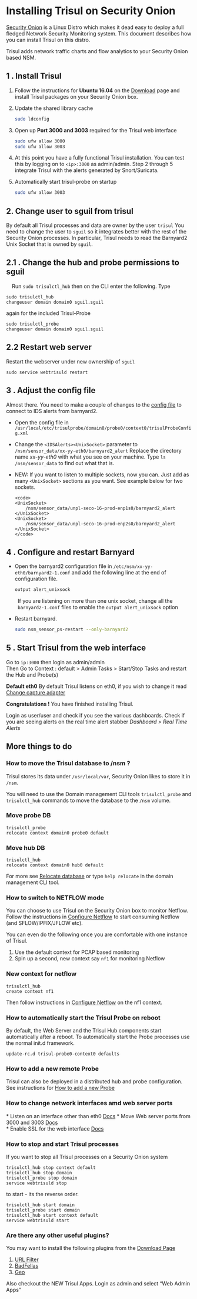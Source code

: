# Installing Trisul on Security Onion

[Security Onion](http://securityonion.blogspot.com/) is a Linux Distro
which makes it dead easy to deploy a full fledged Network Security
Monitoring system. This document describes how you can install Trisul on
this distro.

Trisul adds network traffic charts and flow analytics to your Security
Onion based NSM.

## 1 . Install Trisul

1. Follow the instructions for **Ubuntu 16.04** on the [Download](https://trisul.org/download) page and install Trisul packages on your Security
   Onion box.

2. Update the shared library cache
   
   ```bash
   sudo ldconfig
   ```

3. Open up **Port 3000 and 3003** required for the Trisul web interface
   
   ```bash
   sudo ufw allow 3000 
   sudo ufw allow 3003
   ```

4. At this point you have a fully functional Trisul installation. You can test this by logging on to `<ip>:3000` as admin/admin. Step 2 through 5 integrate Trisul with the alerts generated by Snort/Suricata.

5. Automatically start trisul-probe on startup  
   
   ```bash
   sudo ufw allow 3003 
   ```

## 2. Change user to sguil from trisul

By default all Trisul processes and data are owner by the user `trisul`
You need to change the user to `sguil` so it integrates better with the
rest of the Security Onion processes. In particular, Trisul needs to
read the Barnyard2 Unix Socket that is owned by `sguil`.

## 2.1 . Change the hub and probe permissions to sguil

    Run `sudo trisulctl_hub` then on the CLI enter the following. Type

```language-bash
sudo trisulctl_hub
changeuser domain domain0 sguil.sguil
```

again for the included Trisul-Probe

```language-bash
sudo trisulctl_probe
changeuser domain domain0 sguil.sguil
```

## 2.2  Restart web server

Restart the webserver under new ownership of `sguil`

```language-bash
sudo service webtrisuld restart
```

## 3 . Adjust the config file

Almost there. You need to make a couple of changes to the [config
file](/docs/ref/trisulconfig.html) to connect to IDS alerts from
barnyard2.

- Open the config file in
  `/usr/local/etc/trisulprobe/domain0/probe0/context0/trisulProbeConfig.xml`

- Change the `<IDSAlerts><UnixSocket>` parameter to
  `/nsm/sensor_data/xx-yy-eth0/barnyard2_alert` Replace the directory
  name *xx-yy-eth0* with what you see on your machine. Type `ls
  /nsm/sensor_data` to find out what that is. 

- NEW: If you want to listen to multiple sockets, now you can. Just
  add as many `<UnixSocket>` sections as you want. See example below
  for two sockets.
  
  ```language-xml
  <code>
  <UnixSocket>
      /nsm/sensor_data/unpl-seco-16-prod-enp1s0/barnyard2_alert
  </UnixSocket>
  <UnixSocket>
      /nsm/sensor_data/unpl-seco-16-prod-enp2s0/barnyard2_alert
  </UnixSocket>
  </code>
  ```

## 4 . Configure and restart Barnyard

- Open the barnyard2 configuration file in `/etc/nsm/xx-yy-eth0/barnyard2-1.conf` and add the following line at the
  end of configuration file.
  
  ```bash
  output alert_unixsock
  ```

        If you are listening on more than one unix socket, change all the
        `barnyard2-1.conf` files to enable the `output alert_unixsock` option

- Restart barnyard.
  
  ```bash
  sudo nsm_sensor_ps-restart --only-barnyard2
  ```

## 5 . Start Trisul from the web interface

Go to `ip:3000` then login as admin/admin  
Then Go to Context : default \> Admin Tasks \> Start/Stop Tasks and
restart the Hub and Probe(s)

**Default eth0** By default Trisul listens on eth0, if you wish to
change it read [Change capture adapter](/docs/ug/webadmin/profiles.html)

**Congratulations \!** You have finished installing Trisul.

Login as user/user and check if you see the various dashboards. Check if
you are seeing alerts on the real time alert stabber *Dashboard \> Real
Time Alerts*

## More things to do

### How to move the Trisul database to /nsm ?

Trisul stores its data under `/usr/local/var`, Security Onion likes to
store it in `/nsm`.

You will need to use the Domain management CLI tools `trisulctl_probe`
and `trisulctl_hub` commands to move the database to the `/nsm` volume.

### Move probe DB

```language-bash
trisulctl_probe
relocate context domain0 probe0 default 
```

### Move hub DB

```language-bash
trisulctl_hub
relocate context domain0 hub0 default 
```

For more see [Relocate database](/docs/ug/basicusage/reloc.html) or type
`help relocate` in the domain management CLI tool.

### How to switch to NETFLOW mode

You can choose to use Trisul on the Security Onion box to monitor
Netflow. Follow the instructions in [Configure
Netflow](/docs/ug/netflow/netflow_setup.html) to start consuming Netflow
(and SFLOW/IPFIX/JFLOW etc).

You can even do the following once you are comfortable with one instance
of Trisul.

1. Use the default context for PCAP based monitoring
2. Spin up a second, new context say `nf1` for monitoring Netflow

### New context for netflow

```language-bash
trisulctl_hub
create context nf1 
```

Then follow instructions in [Configure
Netflow](/docs/ug/netflow/netflow_setup.html) on the nf1 context.

### How to automatically start the Trisul Probe on reboot

By default, the Web Server and the Trisul Hub components start
automatically after a reboot. To automatically start the Probe processes
use the normal init.d framework.

```language-bash
update-rc.d trisul-probe0-context0 defaults 
```

### How to add a new remote Probe

Trisul can also be deployed in a distributed hub and probe
configuration. See instructions for [How to add a new
Probe](/docs/ug/domain/deploy_probe.html)

### How to change network interfaces amd web server ports

\* Listen on an interface other than eth0
[Docs](/docs/ug/webadmin/profiles.html) 
\* Move Web server ports from 3000 and 3003
[Docs](/docs/howto/change_web_port.html)  
\* Enable SSL for the web interface [Docs](/docs/howto/sslforwebtr.html)

### How to stop and start Trisul processes

If you want to stop all Trisul processes on a Security Onion system

```language-bash
trisulctl_hub stop context default
trisulctl_hub stop domain
trisulctl_probe stop domain
service webtrisuld stop
```

to start - its the reverse order.

```language-bash
trisulctl_hub start domain
trisulctl_probe start domain
trisulctl_hub start context default
service webtrisuld start
```

### Are there any other useful plugins?

You may want to install the following plugins from the [Download
Page](/download/index.html)

1. [URL Filter](/docs/ug/install/urlfilter.html)
2. [BadFellas](/docs/ug/install/badfellas.html)
3. [Geo](/docs/ug/install/geoasn.html)

Also checkout the NEW Trisul Apps. Login as admin and select “Web
Admin Apps”
